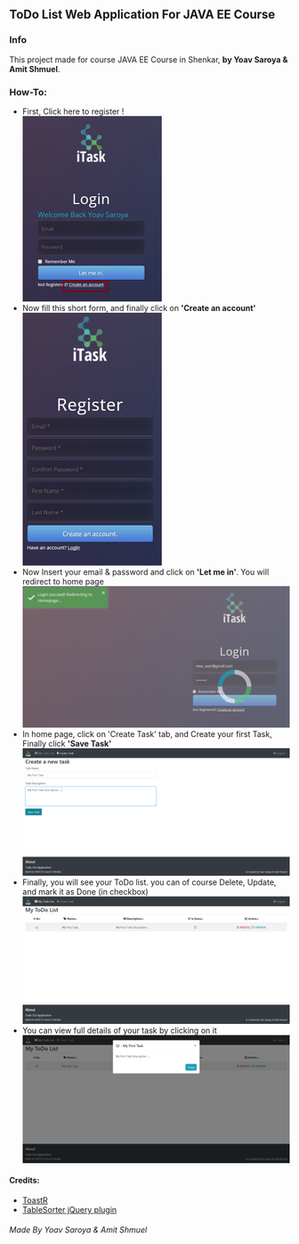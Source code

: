 ## ToDo List Web Application For JAVA EE Course

### Info
This project made for course JAVA EE Course in Shenkar, **by Yoav Saroya & Amit Shmuel**.

### How-To:
* First, Click here to register ! <br>
![1](docs/Screenshots/1.png)
* Now fill this short form, and finally click on **'Create an account'** <br>
![2](docs/Screenshots/2.png)
* Now Insert your email & password and click on **'Let me in'**. You will redirect to home page <br>
![3](docs/Screenshots/3.png)
* In home page, click on 'Create Task' tab, and Create your first Task, Finally click **'Save Task'** <br>
![4](docs/Screenshots/4.png)
* Finally, you will see your ToDo list. you can of course Delete, Update, and mark it as Done (in checkbox) <br>
![5](docs/Screenshots/5.png)
* You can view full details of your task by clicking on it <br>
![6](docs/Screenshots/6.png)

#### Credits:
- [ToastR](https://github.com/CodeSeven/toastr)
- [TableSorter jQuery plugin](http://tablesorter.com/docs/)


###### Made By Yoav Saroya & Amit Shmuel